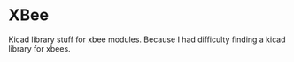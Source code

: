 # XBee
Kicad library stuff for xbee modules. Because I had difficulty finding a kicad library for xbees.
